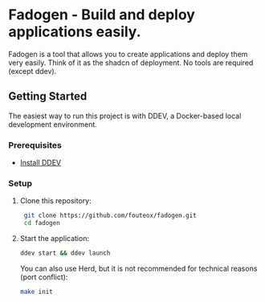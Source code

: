 # Fadogen - Build and deploy applications easily.

Fadogen is a tool that allows you to create applications and deploy them very easily. Think of it as the shadcn of deployment. No tools are required (except ddev).

## Getting Started
The easiest way to run this project is with DDEV, a Docker-based local development environment.

### Prerequisites
- [Install DDEV](https://ddev.readthedocs.io/en/stable/#installation)

### Setup
1. Clone this repository:
   ```bash
    git clone https://github.com/fouteox/fadogen.git
    cd fadogen
    ```

2. Start the application:
    ```bash
    ddev start && ddev launch
    ```
    You can also use Herd, but it is not recommended for technical reasons (port conflict):
    ```bash
    make init
    ```
